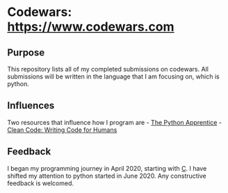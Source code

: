 # Codewars: https://www.codewars.com

## Purpose 
This repository lists all of my completed submissions on codewars. All 
submissions will be written in the language that I am focusing on, which 
is python. 

## Influences
Two resources that influence how I program are 
	- [The Python Apprentice](https://leanpub.com/python-apprentice)
	- [Clean Code: Writing Code for Humans](https://app.pluralsight.com/library/courses/writing-clean-code-humans/table-of-contents)

## Feedback
I began my programming journey in April 2020, starting with [C](https://cs50.harvard.edu/summer/2020/). 
I have shifted my attention to python started in June 2020. Any constructive feedback is welcomed.  
